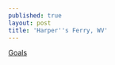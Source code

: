 ```yaml
---
published: true
layout: post
title: 'Harper''s Ferry, WV'
---
```

[Goals](http://www.irunfar.com/2015/10/heather-anderson-post-appalachian-trail-speed-record-interview.html)